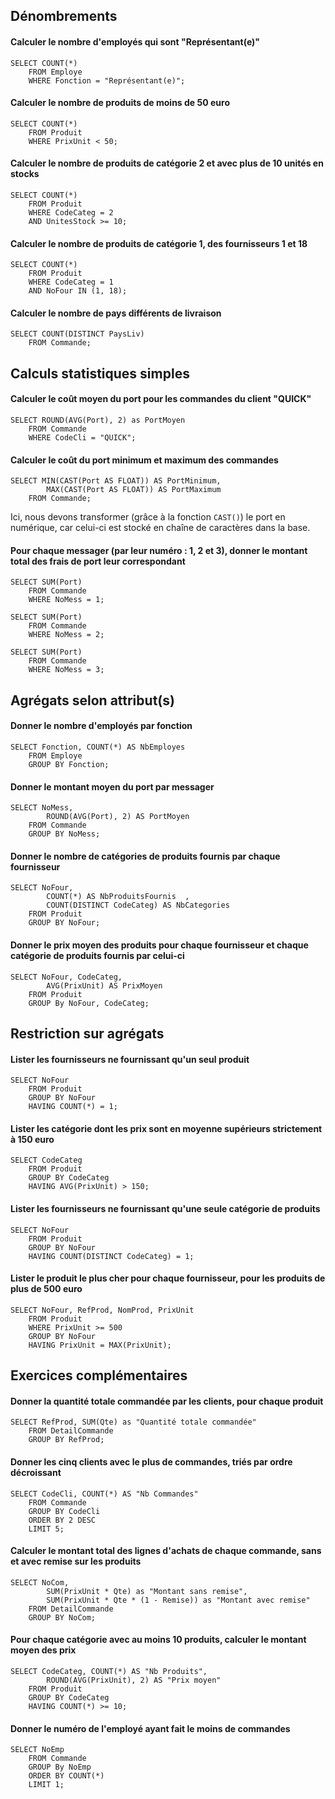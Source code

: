 ## Dénombrements 

#### Calculer le nombre d'employés qui sont "Représentant(e)"

```
SELECT COUNT(*) 
    FROM Employe
    WHERE Fonction = "Représentant(e)";
```

#### Calculer le nombre de produits de moins de 50 euro

```
SELECT COUNT(*) 
    FROM Produit
    WHERE PrixUnit < 50;
```

#### Calculer le nombre de produits de catégorie 2 et avec plus de 10 unités en stocks

```
SELECT COUNT(*) 
    FROM Produit
    WHERE CodeCateg = 2
    AND UnitesStock >= 10;
```

#### Calculer le nombre de produits de catégorie 1, des fournisseurs 1 et 18

```
SELECT COUNT(*) 
    FROM Produit
    WHERE CodeCateg = 1
    AND NoFour IN (1, 18);
```

#### Calculer le nombre de pays différents de livraison

```
SELECT COUNT(DISTINCT PaysLiv) 
    FROM Commande;
```

## Calculs statistiques simples

#### Calculer le coût moyen du port pour les commandes du client "QUICK"

```
SELECT ROUND(AVG(Port), 2) as PortMoyen
    FROM Commande
    WHERE CodeCli = "QUICK";
```

#### Calculer le coût du port minimum et maximum des commandes

```
SELECT MIN(CAST(Port AS FLOAT)) AS PortMinimum,
        MAX(CAST(Port AS FLOAT)) AS PortMaximum
    FROM Commande;
```
Ici, nous devons transformer (grâce à la fonction `CAST()`) le port en numérique, car celui-ci est stocké en chaîne de caractères dans la base.

#### Pour chaque messager (par leur numéro : 1, 2 et 3), donner le montant total des frais de port leur correspondant

```
SELECT SUM(Port)
    FROM Commande
    WHERE NoMess = 1;
```

```
SELECT SUM(Port)
    FROM Commande
    WHERE NoMess = 2;
```

```
SELECT SUM(Port)
    FROM Commande
    WHERE NoMess = 3;
```

## Agrégats selon attribut(s)

#### Donner le nombre d'employés par fonction

```
SELECT Fonction, COUNT(*) AS NbEmployes
    FROM Employe
    GROUP BY Fonction;
```

#### Donner le montant moyen du port par messager

```
SELECT NoMess, 
        ROUND(AVG(Port), 2) AS PortMoyen
    FROM Commande
    GROUP BY NoMess;
```

#### Donner le nombre de catégories de produits fournis par chaque fournisseur

```
SELECT NoFour,
        COUNT(*) AS NbProduitsFournis  ,
        COUNT(DISTINCT CodeCateg) AS NbCategories
    FROM Produit
    GROUP BY NoFour;
```

#### Donner le prix moyen des produits pour chaque fournisseur et chaque catégorie de produits fournis par celui-ci

```
SELECT NoFour, CodeCateg, 
        AVG(PrixUnit) AS PrixMoyen
    FROM Produit
    GROUP By NoFour, CodeCateg;
```

## Restriction sur agrégats

#### Lister les fournisseurs ne fournissant qu'un seul produit

```
SELECT NoFour
    FROM Produit
    GROUP BY NoFour
    HAVING COUNT(*) = 1;
```

#### Lister les catégorie dont les prix sont en moyenne supérieurs strictement à 150 euro

```
SELECT CodeCateg
    FROM Produit
    GROUP BY CodeCateg
    HAVING AVG(PrixUnit) > 150;
```

#### Lister les fournisseurs ne fournissant qu'une seule catégorie de produits

```
SELECT NoFour
    FROM Produit
    GROUP BY NoFour
    HAVING COUNT(DISTINCT CodeCateg) = 1;
```

#### Lister le produit le plus cher pour chaque fournisseur, pour les produits de plus de 500 euro

```
SELECT NoFour, RefProd, NomProd, PrixUnit
    FROM Produit
    WHERE PrixUnit >= 500
    GROUP BY NoFour
    HAVING PrixUnit = MAX(PrixUnit);
```

## Exercices complémentaires

#### Donner la quantité totale commandée par les clients, pour chaque produit

```
SELECT RefProd, SUM(Qte) as "Quantité totale commandée"
    FROM DetailCommande
    GROUP BY RefProd;
```

#### Donner les cinq clients avec le plus de commandes, triés par ordre décroissant

```
SELECT CodeCli, COUNT(*) AS "Nb Commandes"
    FROM Commande
    GROUP BY CodeCli
    ORDER BY 2 DESC
    LIMIT 5;
```

#### Calculer le montant total des lignes d'achats de chaque commande, sans et avec remise sur les produits

```
SELECT NoCom,
        SUM(PrixUnit * Qte) as "Montant sans remise",
        SUM(PrixUnit * Qte * (1 - Remise)) as "Montant avec remise"
    FROM DetailCommande
    GROUP BY NoCom;
```

#### Pour chaque catégorie avec au moins 10 produits, calculer le montant moyen des prix

```
SELECT CodeCateg, COUNT(*) AS "Nb Produits",
        ROUND(AVG(PrixUnit), 2) AS "Prix moyen"
    FROM Produit
    GROUP BY CodeCateg
    HAVING COUNT(*) >= 10;
```

#### Donner le numéro de l'employé ayant fait le moins de commandes

```
SELECT NoEmp
    FROM Commande
    GROUP By NoEmp
    ORDER BY COUNT(*)
    LIMIT 1;
```
